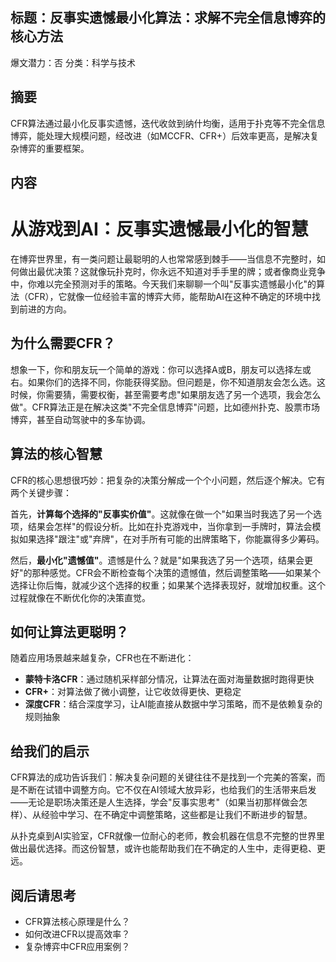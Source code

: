 ## 标题：反事实遗憾最小化算法：求解不完全信息博弈的核心方法
爆文潜力：否
分类：科学与技术

## 摘要
CFR算法通过最小化反事实遗憾，迭代收敛到纳什均衡，适用于扑克等不完全信息博弈，能处理大规模问题，经改进（如MCCFR、CFR+）后效率更高，是解决复杂博弈的重要框架。

## 内容
# 从游戏到AI：反事实遗憾最小化的智慧

在博弈世界里，有一类问题让最聪明的人也常常感到棘手——当信息不完整时，如何做出最优决策？这就像玩扑克时，你永远不知道对手手里的牌；或者像商业竞争中，你难以完全预测对手的策略。今天我们来聊聊一个叫"反事实遗憾最小化"的算法（CFR），它就像一位经验丰富的博弈大师，能帮助AI在这种不确定的环境中找到前进的方向。

## 为什么需要CFR？

想象一下，你和朋友玩一个简单的游戏：你可以选择A或B，朋友可以选择左或右。如果你们的选择不同，你能获得奖励。但问题是，你不知道朋友会怎么选。这时候，你需要猜，需要权衡，甚至需要考虑"如果朋友选了另一个选项，我会怎么做"。CFR算法正是在解决这类"不完全信息博弈"问题，比如德州扑克、股票市场博弈，甚至自动驾驶中的多车协调。

## 算法的核心智慧

CFR的核心思想很巧妙：把复杂的决策分解成一个个小问题，然后逐个解决。它有两个关键步骤：

首先，**计算每个选择的"反事实价值"**。这就像在做一个"如果当时我选了另一个选项，结果会怎样"的假设分析。比如在扑克游戏中，当你拿到一手牌时，算法会模拟如果选择"跟注"或"弃牌"，在对手所有可能的出牌策略下，你能赢得多少筹码。

然后，**最小化"遗憾值"**。遗憾是什么？就是"如果我选了另一个选项，结果会更好"的那种感觉。CFR会不断检查每个决策的遗憾值，然后调整策略——如果某个选择让你后悔，就减少这个选择的权重；如果某个选择表现好，就增加权重。这个过程就像在不断优化你的决策直觉。

## 如何让算法更聪明？

随着应用场景越来越复杂，CFR也在不断进化：

- **蒙特卡洛CFR**：通过随机采样部分情况，让算法在面对海量数据时跑得更快
- **CFR+**：对算法做了微小调整，让它收敛得更快、更稳定
- **深度CFR**：结合深度学习，让AI能直接从数据中学习策略，而不是依赖复杂的规则抽象

## 给我们的启示

CFR算法的成功告诉我们：解决复杂问题的关键往往不是找到一个完美的答案，而是不断在试错中调整方向。它不仅在AI领域大放异彩，也给我们的生活带来启发——无论是职场决策还是人生选择，学会"反事实思考"（如果当初那样做会怎样）、从经验中学习、在不确定中调整策略，这些都是让我们不断进步的智慧。

从扑克桌到AI实验室，CFR就像一位耐心的老师，教会机器在信息不完整的世界里做出最优选择。而这份智慧，或许也能帮助我们在不确定的人生中，走得更稳、更远。

## 阅后请思考
- CFR算法核心原理是什么？
- 如何改进CFR以提高效率？
- 复杂博弈中CFR应用案例？